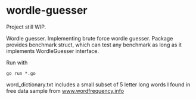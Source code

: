 # wordle-guesser
Project still WIP.

Wordle guesser. Implementing brute force wordle guesser. Package provides benchmark struct, which can test any benchmark as long as it implements WordleGuesser interface.

Run with 
```
go run *.go
```

word_dictionary.txt includes a small subset of 5 letter long words I found in free data sample from www.wordfrequency.info